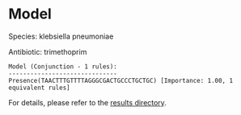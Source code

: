
# Model

Species: klebsiella pneumoniae

Antibiotic: trimethoprim

```
Model (Conjunction - 1 rules):
------------------------------
Presence(TAACTTTGTTTTAGGGCGACTGCCCTGCTGC) [Importance: 1.00, 1 equivalent rules]

```

For details, please refer to the [results directory](../../../../../results/scm_b/klebsiella+pneumoniae/trimethoprim/repeat_4/).

